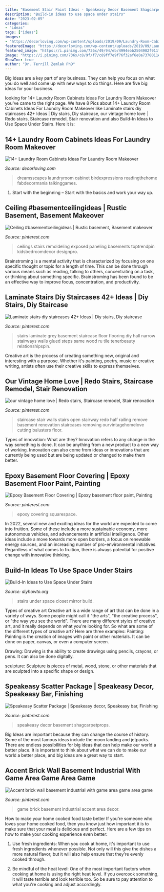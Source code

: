```yaml
---
title: "Basement Stair Paint Ideas - Speakeasy Decor Basement Shagcarpetprops"
description: "Build-in ideas to use space under stairs"
date: "2023-02-05"
categories:
- "ideas"
tags: ["ideas"]
images:
- "https://decorloving.com/wp-content/uploads/2019/09/Laundry-Room-Cabinets-Ideas-11.jpg"
featuredImage: "https://decorloving.com/wp-content/uploads/2019/09/Laundry-Room-Cabinets-Ideas-11.jpg"
featured_image: "https://i.pinimg.com/736x/49/94/eb/4994ebb2504902f911fd57b77154f35d.jpg"
image: "https://i.pinimg.com/736x/c8/9f/f7/c89ff7e9f76f32af6e0a7378011e40fc.jpg"
ShowToc: true
author: "Dr. Terrill Zemlak PhD"
---
```



Big ideas are a key part of any business. They can help you focus on what you do well and come up with new ways to do things. Here are five big ideas for your business.

	

		
looking for 14+ Laundry Room Cabinets Ideas For Laundry Room Makeover you've came to the right page. We have 8 Pics about 14+ Laundry Room Cabinets Ideas For Laundry Room Makeover like Laminate stairs diy staircases 42+ Ideas | Diy stairs, Diy staircase, our vintage home love | Redo stairs, Staircase remodel, Stair renovation and also Build-In Ideas to Use Space Under Stairs. Here it is:
		
    
## 14+ Laundry Room Cabinets Ideas For Laundry Room Makeover

<img loading=lazy src="https://decorloving.com/wp-content/uploads/2019/09/Laundry-Room-Cabinets-Ideas-11.jpg" onerror="this.onerror=null;this.src='https://tse1.mm.bing.net/th?id=OIP.xuWDBUm7YXPBvBe2uwlCsgHaLH&amp;pid=15.1';" alt="14+ Laundry Room Cabinets Ideas For Laundry Room Makeover">

_Source: decorloving.com_

>dreamsscapes laundryroom cabinet birdexpressions readingthehome fabdecormania talkinggames. 

	

1. Start with the beginning – Start with the basics and work your way up.

    
## Ceiling #basementceilingideas | Rustic Basement, Basement Makeover

<img loading=lazy src="https://i.pinimg.com/736x/c8/9f/f7/c89ff7e9f76f32af6e0a7378011e40fc.jpg" onerror="this.onerror=null;this.src='https://tse2.mm.bing.net/th?id=OIP.XW1sIaQ2L5k0GagY2uaEIAHaJ3&amp;pid=15.1';" alt="Ceiling #basementceilingideas | Rustic basement, Basement makeover">

_Source: pinterest.com_

>ceilings stairs remoldeling exposed paneling basements toptrendpin kidsbedroomdecor designpro. 

	

Brainstroming is a mental activity that is characterized by focusing on one specific thought or topic for a length of time. This can be done through various means such as reading, talking to others, concentrating on a task, or thinking about something specific. Brainstroming has been found to be an effective way to improve focus, concentration, and productivity.

    
## Laminate Stairs Diy Staircases 42+ Ideas | Diy Stairs, Diy Staircase

<img loading=lazy src="https://i.pinimg.com/736x/49/94/eb/4994ebb2504902f911fd57b77154f35d.jpg" onerror="this.onerror=null;this.src='https://tse3.mm.bing.net/th?id=OIP.iXHgOBVycHAblhi87Q80tgAAAA&amp;pid=15.1';" alt="Laminate stairs diy staircases 42+ Ideas | Diy stairs, Diy staircase">

_Source: pinterest.com_

>stairs laminate grey basement staircase floor flooring diy hall narrow stairways walls glued steps same wood ru tile tenerbeauty relationshipspin. 

	

Creative art is the process of creating something new, original and interesting with a purpose. Whether it's painting, poetry, music or creative writing, artists often use their creative skills to express themselves.

    
## Our Vintage Home Love | Redo Stairs, Staircase Remodel, Stair Renovation

<img loading=lazy src="https://i.pinimg.com/736x/8e/0d/ab/8e0dab1b05802021fe2ff4bca2b1f7b4--stair-redo-half-walls.jpg" onerror="this.onerror=null;this.src='https://tse1.mm.bing.net/th?id=OIP.dJ7VwQV8XcjMCVbh8T59lgHaLH&amp;pid=15.1';" alt="our vintage home love | Redo stairs, Staircase remodel, Stair renovation">

_Source: pinterest.com_

>staircase stair walls stairs open stairway redo half railing remove basement renovation staircases removing ourvintagehomelove cutting balusters floor. 

	

Types of innovation: What are they?
Innovation refers to any change in the way something is done. It can be anything from a new product to a new way of working. Innovation can also come from ideas or innovations that are currently being used but are being updated or changed to make them better.

    
## Epoxy Basement Floor Covering | Epoxy Basement Floor Paint, Painting

<img loading=lazy src="https://i.pinimg.com/736x/45/71/d8/4571d8e0ad96b8575d61cd406a2b7415.jpg" onerror="this.onerror=null;this.src='https://tse4.mm.bing.net/th?id=OIP.tt0U00R_tfPD0Lb7MkYLWwHaJ6&amp;pid=15.1';" alt="Epoxy Basement Floor Covering | Epoxy basement floor paint, Painting">

_Source: pinterest.com_

>epoxy covering squarespace. 

	

In 2022, several new and exciting ideas for the world are expected to come into fruition. Some of these include a more sustainable economy, more autonomous vehicles, and advancements in artificial intelligence. Other ideas include a move towards more open borders, a focus on renewable energy sources, and an increasing number of pro-environmental initiatives. Regardless of what comes to fruition, there is always potential for positive change with innovative thinking.

    
## Build-In Ideas To Use Space Under Stairs

<img loading=lazy src="http://www.diyhowto.org/wp-content/uploads/Under-the-Stairs-Mirror-Closet-20-Build-In-Ideas-to-Use-Space-Under-Stairs-DIYHowto.jpg" onerror="this.onerror=null;this.src='https://tse2.mm.bing.net/th?id=OIP.1XAMW79T4_wh-98fS4RoewHaJ8&amp;pid=15.1';" alt="Build-In Ideas to Use Space Under Stairs">

_Source: diyhowto.org_

>stairs under space closet mirror build. 

	

Types of creative art
Creative art is a wide range of art that can be done in a variety of ways. Some people might call it "the arts", "the creative process", or "the way you see the world". There are many different styles of creative art, and it really depends on what you're looking for. So what are some of the different types of creative art? Here are three examples: 
Painting: Painting is the creation of images with paint or other materials. It can be done on paper, canvas, or even a computer screen.

Drawing: Drawing is the ability to create drawings using pencils, crayons, or pens. It can also be done digitally.

 sculpture: Sculpture is pieces of metal, wood, stone, or other materials that are sculpted into a specific shape or design.

    
## Speakeasy Scatter Package | Speakeasy Decor, Speakeasy Bar, Finishing

<img loading=lazy src="https://i.pinimg.com/736x/5f/b3/14/5fb314e9d82032a1a96d646e46c3721f.jpg" onerror="this.onerror=null;this.src='https://tse3.mm.bing.net/th?id=OIP.TH3b5Koh6LVTIuq9yVvHMgHaJ3&amp;pid=15.1';" alt="Speakeasy Scatter Package | Speakeasy decor, Speakeasy bar, Finishing">

_Source: pinterest.com_

>speakeasy decor basement shagcarpetprops. 

	

Big Ideas are important because they can change the course of history. Some of the most famous ideas include the moon landing and jetpacks. There are endless possibilities for big ideas that can help make our world a better place. It is important to think about what we can do to make our world a better place, and big ideas are a great way to start.

    
## Accent Brick Wall Basement Industrial With Game Area Game Area Game

<img loading=lazy src="https://i.pinimg.com/736x/51/2b/2f/512b2f6f001bee4c7a6b1ec34db9b981--area-games-succulent-planters.jpg" onerror="this.onerror=null;this.src='https://tse3.mm.bing.net/th?id=OIP.JMmQNjF6io7eFWpyQV4abAHaE7&amp;pid=15.1';" alt="Accent brick wall basement industrial with game area game area game">

_Source: pinterest.com_

>game brick basement industrial accent area decor. 

	

How to make your home cooked food taste better
If you're someone who loves your home cooked food, then you know just how important it is to make sure that your meal is delicious and perfect. Here are a few tips on how to make your cooking experience even better: 
1. Use fresh ingredients: When you cook at home, it's important to use fresh ingredients whenever possible. Not only will this give the dishes a more natural flavor, but it will also help ensure that they're evenly cooked through.

2. Be mindful of the heat level: One of the most important factors when cooking at home is using the right heat level. If you overcook something, it will taste terrible and look terrible too. So be sure to pay attention to what you're cooking and adjust accordingly.


